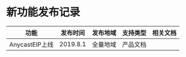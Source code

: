 


# 新功能发布记录

| 功能 | 发布时间 | 发布地域 | 支持类型 | 相关文档 |
| --- | --- | --- | --- | --- |
| AnycastEIP上线 | 2019.8.1 | 全量地域 | 产品文档 |  |


